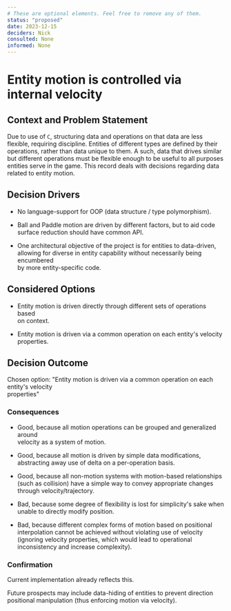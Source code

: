 ```yaml
---
# These are optional elements. Feel free to remove any of them.
status: "proposed"
date: 2023-12-15
deciders: Nick
consulted: None
informed: None
---
```


# Entity motion is controlled via internal velocity

## Context and Problem Statement

Due to use of `C`, structuring data and operations on that data are less
flexible, requiring discipline. Entities of different types are defined
by their operations, rather than data unique to them. A such, data that drives
similar but different operations must be flexible enough to be useful to all
purposes entities serve in the game. This record deals with decisions regarding
data related to entity motion.

<!-- This is an optional element. Feel free to remove. -->

## Decision Drivers

- No language-support for OOP (data structure / type polymorphism).

- Ball and Paddle motion are driven by different factors, but to aid code  
  surface reduction should have common API.

- One architectural objective of the project is for entities to data-driven,  
  allowing for diverse in entity capability without necessarily being encumbered  
  by more entity-specific code.

## Considered Options

- Entity motion is driven directly through different sets of operations based  
  on context.

- Entity motion is driven via a common operation on each entity's velocity  
  properties.

## Decision Outcome

Chosen option:
"Entity motion is driven via a common operation on each entity's velocity  
properties"

### Consequences

- Good, because all motion operations can be grouped and generalized around  
  velocity as a system of motion.

- Good, because all motion is driven by simple data modifications, abstracting
  away use of delta on a per-operation basis.

- Good, because all non-motion systems with motion-based relationships (such as
  collision) have a simple way to convey appropriate changes through
  velocity/trajectory.

- Bad, because some degree of flexibility is lost for simplicity's sake when
  unable to directly modify position.

- Bad, because different complex forms of motion based on positional
  interpolation cannot be achieved without violating use of velocity (ignoring
  velocity properties, which would lead to operational inconsistency and increase
  complexity).

### Confirmation

Current implementation already reflects this.

Future prospects may include data-hiding of entities to prevent direction
positional manipulation (thus enforcing motion via velocity).
